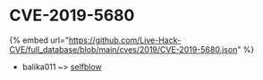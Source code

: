 # CVE-2019-5680
{% embed url="https://github.com/Live-Hack-CVE/full_database/blob/main/cves/2019/CVE-2019-5680.json" %}

* balika011 ~> [selfblow](https://www.alice-snow.ru/2019/database/cve-2019-5680/selfblow-balika011)
